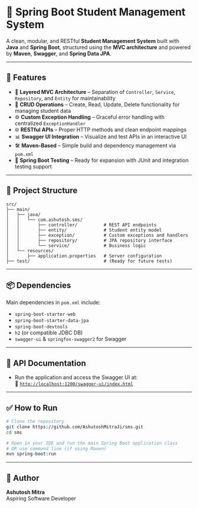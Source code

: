 
# 📘 Spring Boot Student Management System

A clean, modular, and RESTful **Student Management System** built with **Java** and **Spring Boot**, structured using the **MVC architecture** and powered by **Maven**, **Swagger**, and **Spring Data JPA**.

---

## 🚀 Features

- 🧱 **Layered MVC Architecture** – Separation of `Controller`, `Service`, `Repository`, and `Entity` for maintainability
- 🔄 **CRUD Operations** – Create, Read, Update, Delete functionality for managing student data
- ⚙️ **Custom Exception Handling** – Graceful error handling with centralized `ExceptionHandler`
- 🌐 **RESTful APIs** – Proper HTTP methods and clean endpoint mappings
- 📊 **Swagger UI Integration** – Visualize and test APIs in an interactive UI
- 🛠️ **Maven-Based** – Simple build and dependency management via `pom.xml`
- 🧪 **Spring Boot Testing** – Ready for expansion with JUnit and integration testing support

---

## 📁 Project Structure

```
src/
├── main/
│   ├── java/
│   │   └── com.ashutosh.sms/
│   │       ├── controller/          # REST API endpoints
│   │       ├── entity/              # Student entity model
│   │       ├── exception/           # Custom exceptions and handlers
│   │       ├── repository/          # JPA repository interface
│   │       └── service/             # Business logic
│   └── resources/
│       ├── application.properties   # Server configuration
├── test/                            # (Ready for future tests)
```

---

## 📦 Dependencies

Main dependencies in `pom.xml` include:

- `spring-boot-starter-web`
- `spring-boot-starter-data-jpa`
- `spring-boot-devtools`
- `h2` (or compatible JDBC DB)
- `swagger-ui` & `springfox-swagger2` for Swagger

---

## 🔗 API Documentation

- Run the application and access the Swagger UI at:  
  📍 [`http://localhost:1200/swagger-ui/index.html`](http://localhost:1200/swagger-ui/index.html)

---

## ✅ How to Run

```bash
# Clone the repository
git clone https://github.com/AshutoshMitraJi/sms.git
cd sms

# Open in your IDE and run the main Spring Boot application class
# OR use command line (if using Maven)
mvn spring-boot:run
```

---

## 📌 Author

**Ashutosh Mitra**  
Aspiring Software Developer
